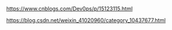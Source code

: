 https://www.cnblogs.com/Dev0ps/p/15123115.html

https://blog.csdn.net/weixin_41020960/category_10437677.html

